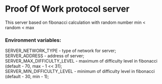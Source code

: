 # Proof Of Work protocol server

This server based on fibonacci calculation with random number min < random < max   
### Environment variables:  
SERVER_NETWORK_TYPE - type of network for server;  
SERVER_ADDRESS - address of server;  
SERVER_MAX_DIFFICULTY_LEVEL - maximum of difficulty level in fibonacci (default - 70, max - 1 << 31);  
SERVER_MIN_DIFFICULTY_LEVEL - minimum of difficulty level in fibonacci (default - 30, min - 1);  

